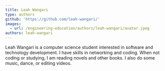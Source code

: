 ```yaml
---
title: Leah Wangari
type: authors
github: 'https://github.com/leah-wangari/'
images:
  - url: /engineering-education/authors/leah-wangari/avatar.jpeg
authors: leah-wangari
---
```

Leah Wangari is a computer science student interested in software and technology development. I have skills in networking and coding. When not coding or studying, I am reading novels and other books. I also do some music, dance, or editing videos.
